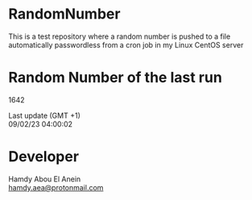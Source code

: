 # RandomNumber    
This is a test repository where a random number is pushed to a file automatically passwordless from a cron job in my Linux CentOS server    
# Random Number of the last run   
1642
      
Last update (GMT +1)    
09/02/23 04:00:02
# Developer    
Hamdy Abou El Anein   
hamdy.aea@protonmail.com
